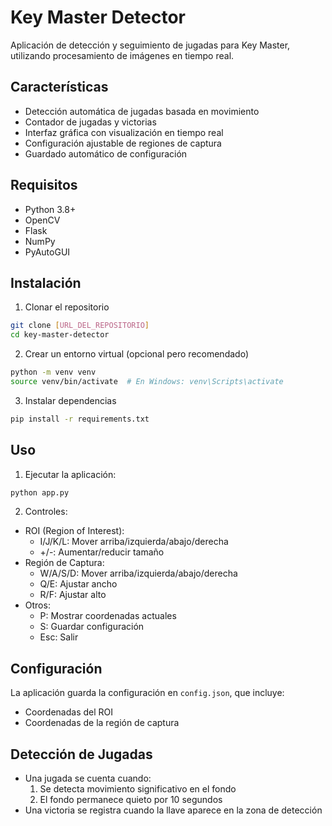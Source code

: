 # Key Master Detector

Aplicación de detección y seguimiento de jugadas para Key Master, utilizando procesamiento de imágenes en tiempo real.

## Características

- Detección automática de jugadas basada en movimiento
- Contador de jugadas y victorias
- Interfaz gráfica con visualización en tiempo real
- Configuración ajustable de regiones de captura
- Guardado automático de configuración

## Requisitos

- Python 3.8+
- OpenCV
- Flask
- NumPy
- PyAutoGUI

## Instalación

1. Clonar el repositorio

```bash
git clone [URL_DEL_REPOSITORIO]
cd key-master-detector
```

2. Crear un entorno virtual (opcional pero recomendado)

```bash
python -m venv venv
source venv/bin/activate  # En Windows: venv\Scripts\activate
```

3. Instalar dependencias

```bash
pip install -r requirements.txt
```

## Uso

1. Ejecutar la aplicación:

```bash
python app.py
```

2. Controles:

- ROI (Region of Interest):
  - I/J/K/L: Mover arriba/izquierda/abajo/derecha
  - +/-: Aumentar/reducir tamaño
- Región de Captura:
  - W/A/S/D: Mover arriba/izquierda/abajo/derecha
  - Q/E: Ajustar ancho
  - R/F: Ajustar alto
- Otros:
  - P: Mostrar coordenadas actuales
  - S: Guardar configuración
  - Esc: Salir

## Configuración

La aplicación guarda la configuración en `config.json`, que incluye:

- Coordenadas del ROI
- Coordenadas de la región de captura

## Detección de Jugadas

- Una jugada se cuenta cuando:
  1. Se detecta movimiento significativo en el fondo
  2. El fondo permanece quieto por 10 segundos
- Una victoria se registra cuando la llave aparece en la zona de detección

